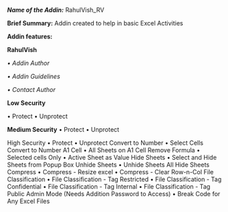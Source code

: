 ***Name of the Addin:*** RahulVish_RV

**Brief Summary:**
Addin created to help in basic Excel Activities

**Addin features:**

 **RahulVish**

  _• Addin Author_
  
  _• Addin Guidelines_
  
  _• Contact Author_  

 **Low Security**
 
  • Protect
  • Unprotect
  
 **Medium Security**
  • Protect
  • Unprotect
  
High Security
  • Protect
  • Unprotect
Convert to Number
  • Select Cells Convert to Number
A1 Cell
  • All Sheets on A1 Cell
Remove Formula
  • Selected cells Only
  • Active Sheet as Value
Hide Sheets
  • Select and Hide Sheets from Popup Box
Unhide Sheets
  • Unhide Sheets All Hide Sheets
Compress
  • Compress - Resize excel
  • Compress - Clear Row-n-Col
File Classification
  • File Classification - Tag Restricted
  • File Classification - Tag Confidential
  • File Classification - Tag Internal
  • File Classification - Tag Public
Admin Mode (Needs Addition Password to Access)
  • Break Code for Any Excel Files






